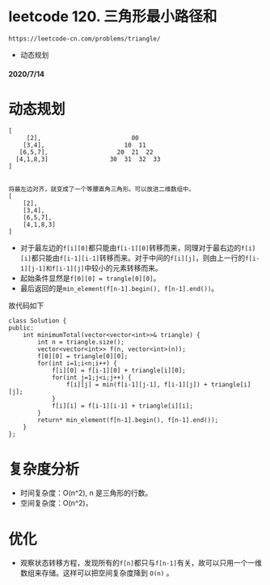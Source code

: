 # leetcode 120. 三角形最小路径和
`https://leetcode-cn.com/problems/triangle/`
* 动态规划
#### 2020/7/14

# 动态规划
```
[
     [2],                         00
    [3,4],                      10  11
   [6,5,7],                   20  21  22
  [4,1,8,3]                 30  31  32  33
]


将最左边对齐，就变成了一个等腰直角三角形。可以放进二维数组中。
[
    [2],                       
    [3,4],
    [6,5,7],
    [4,1,8,3]
]

```
* 对于最左边的`f[i][0]`都只能由`f[i-1][0]`转移而来，同理对于最右边的`f[i][i]`都只能由`f[i-1][i-1]`转移而来。对于中间的`f[i][j]`，则由上一行的`f[i-1][j-1]和f[i-1][j]`中较小的元素转移而来。
* 起始条件显然是`f[0][0] = trangle[0][0]`。
*  最后返回的是`min_element(f[n-1].begin(), f[n-1].end())`。


故代码如下
```
class Solution {
public:
    int minimumTotal(vector<vector<int>>& triangle) {
        int n = triangle.size();
        vector<vector<int>> f(n, vector<int>(n));
        f[0][0] = triangle[0][0];
        for(int i=1;i<n;i++) {
            f[i][0] = f[i-1][0] + triangle[i][0];
            for(int j=1;j<i;j++) {
                f[i][j] = min(f[i-1][j-1], f[i-1][j]) + triangle[i][j];
            }
            f[i][i] = f[i-1][i-1] + triangle[i][i];
        }
        return* min_element(f[n-1].begin(), f[n-1].end());
    }
};
```

# 复杂度分析
* 时间复杂度：O(n^2), n 是三角形的行数。
* 空间复杂度：O(n^2)，

# 优化
* 观察状态转移方程，发现所有的`f[n]`都只与`f[n-1]`有关，故可以只用一个一维数组来存储。这样可以把空间复杂度降到 `O(n)` 。